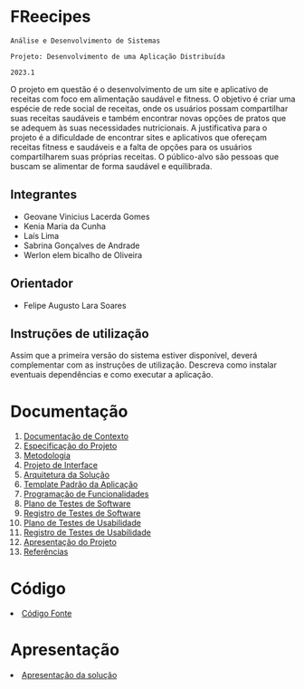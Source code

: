 # FReecipes

`Análise e Desenvolvimento de Sistemas`

`Projeto: Desenvolvimento de uma Aplicação Distribuída`

`2023.1`

O projeto em questão é o desenvolvimento de um site e aplicativo de receitas com foco em alimentação saudável e fitness. O objetivo é criar uma espécie de rede social de receitas, onde os usuários possam compartilhar suas receitas saudáveis e também encontrar novas opções de pratos que se adequem às suas necessidades nutricionais. A justificativa para o projeto é a dificuldade de encontrar sites e aplicativos que ofereçam receitas fitness e saudáveis e a falta de opções para os usuários compartilharem suas próprias receitas. O público-alvo são pessoas que buscam se alimentar de forma saudável e equilibrada.

## Integrantes

* Geovane Vinicius Lacerda Gomes
* Kenia Maria da Cunha
* Laís Lima
* Sabrina Gonçalves de Andrade
* Werlon elem bicalho de Oliveira

## Orientador

* Felipe Augusto Lara Soares

## Instruções de utilização

Assim que a primeira versão do sistema estiver disponível, deverá complementar com as instruções de utilização. Descreva como instalar eventuais dependências e como executar a aplicação.

# Documentação

<ol>
<li><a href="docs/01-Documentação de Contexto.md"> Documentação de Contexto</a></li>
<li><a href="docs/02-Especificação do Projeto.md"> Especificação do Projeto</a></li>
<li><a href="docs/03-Metodologia.md"> Metodologia</a></li>
<li><a href="docs/04-Projeto de Interface.md"> Projeto de Interface</a></li>
<li><a href="docs/05-Arquitetura da Solução.md"> Arquitetura da Solução</a></li>
<li><a href="docs/06-Template Padrão da Aplicação.md"> Template Padrão da Aplicação</a></li>
<li><a href="docs/07-Programação de Funcionalidades.md"> Programação de Funcionalidades</a></li>
<li><a href="docs/08-Plano de Testes de Software.md"> Plano de Testes de Software</a></li>
<li><a href="docs/09-Registro de Testes de Software.md"> Registro de Testes de Software</a></li>
<li><a href="docs/10-Plano de Testes de Usabilidade.md"> Plano de Testes de Usabilidade</a></li>
<li><a href="docs/11-Registro de Testes de Usabilidade.md"> Registro de Testes de Usabilidade</a></li>
<li><a href="docs/12-Apresentação do Projeto.md"> Apresentação do Projeto</a></li>
<li><a href="docs/13-Referências.md"> Referências</a></li>
</ol>

# Código

<li><a href="src/README.md"> Código Fonte</a></li>

# Apresentação

<li><a href="presentation/README.md"> Apresentação da solução</a></li>
